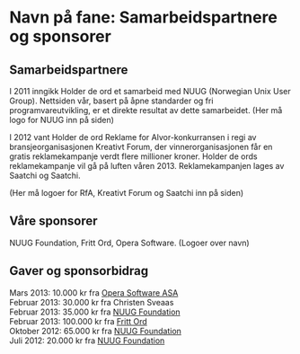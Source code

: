 # Navn på fane: Samarbeidspartnere og sponsorer

## Samarbeidspartnere

I 2011 inngikk Holder de ord et samarbeid med NUUG (Norwegian Unix User Group). Nettsiden vår, basert på åpne standarder og fri programvareutvikling, er et direkte resultat av dette samarbeidet. (Her må logo for NUUG inn på siden)

I 2012 vant Holder de ord Reklame for Alvor-konkurransen i regi av bransjeorganisasjonen Kreativt Forum, der vinnerorganisasjonen får en gratis reklamekampanje verdt flere millioner kroner. Holder de ords reklamekampanje vil gå på luften våren 2013. Reklamekampanjen lages av Saatchi og Saatchi.

(Her må logoer for RfA, Kreativt Forum og Saatchi inn på siden)

## Våre sponsorer

NUUG Foundation, Fritt Ord, Opera Software.
(Logoer over navn)

## Gaver og sponsorbidrag 
Mars 2013: 10.000 kr fra [Opera Software ASA](http://www.opera.com)<br>
Februar 2013: 30.000 kr fra Christen Sveaas<br>
Februar 2013: 35.000 kr fra [NUUG Foundation](http://www.nuugfoundation.no)<br>
Februar 2013: 100.000 kr fra [Fritt Ord](http://www.frittord.no)<br>
Oktober 2012: 65.000 kr fra [NUUG Foundation](http://www.nuugfoundation.no)<br>
Juli 2012: 20.000 kr fra [NUUG Foundation](http://www.nuugfoundation.no)
